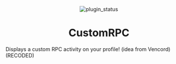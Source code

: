 <!--
	* This file was autogenerated, do not modify it directly
	* https://github.com/nexpid/RevengePlugins/blob/dev/scripts/build/modules/readmes.ts
-->

<div align="center">
<img alt="plugin_status" src="https://img.shields.io/badge/plugin_status-discontinued-b8c0e0?style=for-the-badge&labelColor=24273a" />
<br/>

</div>

<h1 align="center">
CustomRPC
</h1>

Displays a custom RPC activity on your profile! (idea from Vencord) (RECODED)
